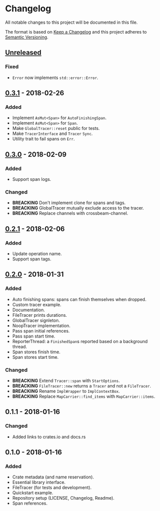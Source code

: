 # Changelog
All notable changes to this project will be documented in this file.

The format is based on [Keep a Changelog](http://keepachangelog.com/en/1.0.0/)
and this project adheres to [Semantic Versioning](http://semver.org/spec/v2.0.0.html).

## [Unreleased]
### Fixed
- `Error` now implements `std::error::Error`.

## [0.3.1] - 2018-02-26
### Added
- Implement `AsMut<Span>` for `AutoFinishingSpan`.
- Implement `AsMut<Span>` for `Span`.
- Make `GlobalTracer::reset` public for tests.
- Make `TracerInterface` and `Tracer` `Sync`.
- Utility trait to fail spans on `Err`.

## [0.3.0] - 2018-02-09
### Added
- Support span logs.

### Changed
- **BREACKING** Don't implement clone for spans and tags.
- **BREACKING** GlobalTracer mutually exclude access to the tracer.
- **BREACKING** Replace channels with crossbeam-channel.

## [0.2.1] - 2018-02-06
### Added
- Update operation name.
- Support span tags.

## [0.2.0] - 2018-01-31
### Added
- Auto finishing spans: spans can finish themselves when dropped.
- Custom tracer example.
- Documentation.
- FileTracer prints durations.
- GlobalTracer signleton.
- NoopTracer implementation.
- Pass span initial references.
- Pass span start time.
- ReporterThread: a `FinishedSpan`s reported based on a background thread.
- Span stores finish time.
- Span stores start time.

### Changed
- **BREACKING** Extend `Tracer::span` with `StartOptions`.
- **BREACKING** `FileTracer::new` returns a `Tracer` and not a `FileTracer`.
- **BREACKING** Rename `ImplWrapper` to `ImplContextBox`.
- **BREACKING** Replace `MapCarrier::find_items` with `MapCarrier::items`.

## 0.1.1 - 2018-01-16
### Changed
- Added links to crates.io and docs.rs


## 0.1.0 - 2018-01-16
### Added
- Crate metadata (and name reservation).
- Essential library interface.
- FileTracer (for tests and development).
- Quickstart example.
- Repository setup (LICENSE, Changelog, Readme).
- Span references.


[Unreleased]: https://github.com/stefano-pogliani/opentracingrust-zipkin/compare/v0.3.1...HEAD
[0.3.1]: https://github.com/stefano-pogliani/opentracingrust-zipkin/compare/v0.3.0...v0.3.1
[0.3.0]: https://github.com/stefano-pogliani/opentracingrust-zipkin/compare/v0.2.1...v0.3.0
[0.2.1]: https://github.com/stefano-pogliani/opentracingrust-zipkin/compare/v0.2.0...v0.2.1
[0.2.0]: https://github.com/stefano-pogliani/opentracingrust-zipkin/compare/v0.1.1...v0.2.0

